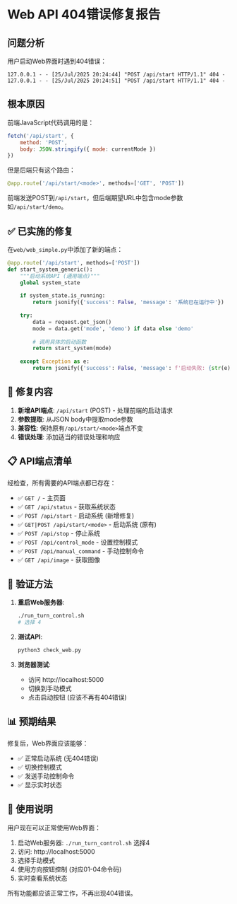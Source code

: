 # Web API 404错误修复报告

## 问题分析

用户启动Web界面时遇到404错误：
```
127.0.0.1 - - [25/Jul/2025 20:24:44] "POST /api/start HTTP/1.1" 404 -
127.0.0.1 - - [25/Jul/2025 20:24:51] "POST /api/start HTTP/1.1" 404 -
```

## 根本原因

前端JavaScript代码调用的是：
```javascript
fetch('/api/start', {
    method: 'POST',
    body: JSON.stringify({ mode: currentMode })
})
```

但是后端只有这个路由：
```python
@app.route('/api/start/<mode>', methods=['GET', 'POST'])
```

前端发送POST到`/api/start`，但后端期望URL中包含mode参数如`/api/start/demo`。

## ✅ 已实施的修复

在`web/web_simple.py`中添加了新的端点：

```python
@app.route('/api/start', methods=['POST'])
def start_system_generic():
    """启动系统API (通用端点)"""
    global system_state
    
    if system_state.is_running:
        return jsonify({'success': False, 'message': '系统已在运行中'})
    
    try:
        data = request.get_json()
        mode = data.get('mode', 'demo') if data else 'demo'
        
        # 调用具体的启动函数
        return start_system(mode)
        
    except Exception as e:
        return jsonify({'success': False, 'message': f'启动失败: {str(e)}'})
```

## 🔧 修复内容

1. **新增API端点**: `/api/start` (POST) - 处理前端的启动请求
2. **参数提取**: 从JSON body中提取mode参数
3. **兼容性**: 保持原有`/api/start/<mode>`端点不变
4. **错误处理**: 添加适当的错误处理和响应

## 📋 API端点清单

经检查，所有需要的API端点都已存在：

- ✅ `GET /` - 主页面
- ✅ `GET /api/status` - 获取系统状态  
- ✅ `POST /api/start` - 启动系统 (新增修复)
- ✅ `GET|POST /api/start/<mode>` - 启动系统 (原有)
- ✅ `POST /api/stop` - 停止系统
- ✅ `POST /api/control_mode` - 设置控制模式
- ✅ `POST /api/manual_command` - 手动控制命令
- ✅ `GET /api/image` - 获取图像

## 🧪 验证方法

1. **重启Web服务器**:
   ```bash
   ./run_turn_control.sh
   # 选择 4
   ```

2. **测试API**:
   ```bash
   python3 check_web.py
   ```

3. **浏览器测试**:
   - 访问 http://localhost:5000
   - 切换到手动模式
   - 点击启动按钮 (应该不再有404错误)

## 📊 预期结果

修复后，Web界面应该能够：
- ✅ 正常启动系统 (无404错误)
- ✅ 切换控制模式
- ✅ 发送手动控制命令
- ✅ 显示实时状态

## 🚀 使用说明

用户现在可以正常使用Web界面：

1. 启动Web服务器: `./run_turn_control.sh` 选择4
2. 访问: http://localhost:5000  
3. 选择手动模式
4. 使用方向按钮控制 (对应01-04命令码)
5. 实时查看系统状态

所有功能都应该正常工作，不再出现404错误。
